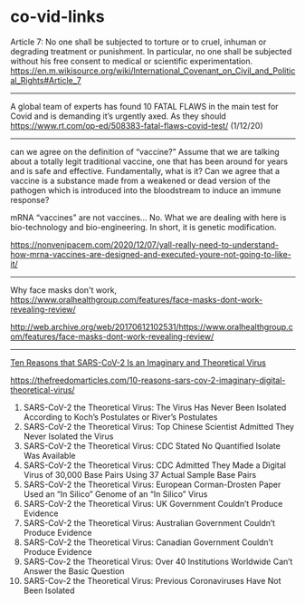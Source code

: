 # co-vid-links

Article 7: No one shall be subjected to torture or to cruel, inhuman or 
degrading treatment or punishment. In particular, no one shall be 
subjected without his free consent to medical or scientific 
experimentation. https://en.m.wikisource.org/wiki/International_Covenant_on_Civil_and_Political_Rights#Article_7

---

A global team of experts has found 10 FATAL FLAWS in the main test for Covid and is demanding it’s urgently axed. As they should
https://www.rt.com/op-ed/508383-fatal-flaws-covid-test/ (1/12/20)

---

can we agree on the definition of “vaccine?” Assume that we are 
talking about a totally legit traditional vaccine, one that has been 
around for years and is safe and effective. Fundamentally, what is it? 
Can we agree that a vaccine is a substance made from a weakened or dead 
version of the pathogen which is introduced into the bloodstream to 
induce an immune response? 

mRNA “vaccines” are not vaccines… No. What we are dealing with here is 
bio-technology and bio-engineering. In short, it is genetic modification. 

https://nonvenipacem.com/2020/12/07/yall-really-need-to-understand-how-mrna-vaccines-are-designed-and-executed-youre-not-going-to-like-it/

---

Why face masks don't work, 
https://www.oralhealthgroup.com/features/face-masks-dont-work-revealing-review/  

http://web.archive.org/web/20170612102531/https://www.oralhealthgroup.com/features/face-masks-dont-work-revealing-review/

---

[Ten Reasons that SARS-CoV-2 Is an Imaginary and Theoretical Virus](https://thefreedomarticles.com/10-reasons-sars-cov-2-imaginary-digital-theoretical-virus/)

https://thefreedomarticles.com/10-reasons-sars-cov-2-imaginary-digital-theoretical-virus/

1. SARS-CoV-2 the Theoretical Virus: The Virus Has Never Been Isolated According to Koch’s Postulates or River’s Postulates
2. SARS-CoV-2 the Theoretical Virus: Top Chinese Scientist Admitted They Never Isolated the Virus
3. SARS-CoV-2 the Theoretical Virus: CDC Stated No Quantified Isolate Was Available
4. SARS-CoV-2 the Theoretical Virus: CDC Admitted They Made a Digital Virus of 30,000 Base Pairs Using 37 Actual Sample Base Pairs
5. SARS-CoV-2 the Theoretical Virus: European Corman-Drosten Paper Used an “In Silico” Genome of an “In Silico” Virus
6. SARS-CoV-2 the Theoretical Virus: UK Government Couldn’t Produce Evidence
7. SARS-CoV-2 the Theoretical Virus: Australian Government Couldn’t Produce Evidence
8. SARS-CoV-2 the Theoretical Virus: Canadian Government Couldn’t Produce Evidence
9. SARS-Cov-2 the Theoretical Virus: Over 40 Institutions Worldwide Can’t Answer the Basic Question
10. SARS-Cov-2 the Theoretical Virus: Previous Coronaviruses Have Not Been Isolated 
